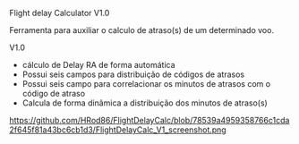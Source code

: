 Flight delay Calculator V1.0

Ferramenta para auxiliar o calculo de atraso(s) de um determinado voo. 

V1.0
* cálculo de Delay RA de forma automática
* Possui seis campos para distribuição de códigos de atrasos
* Possui seis campo para correlacionar os minutos de atrasos com o código de atraso
* Calcula de forma dinâmica a distribuição dos minutos de atraso(s)

https://github.com/HRod86/FlightDelayCalc/blob/78539a4959358766c1cda2f645f81a43bc6cb1d3/FlightDelayCalc_V1_screenshot.png
